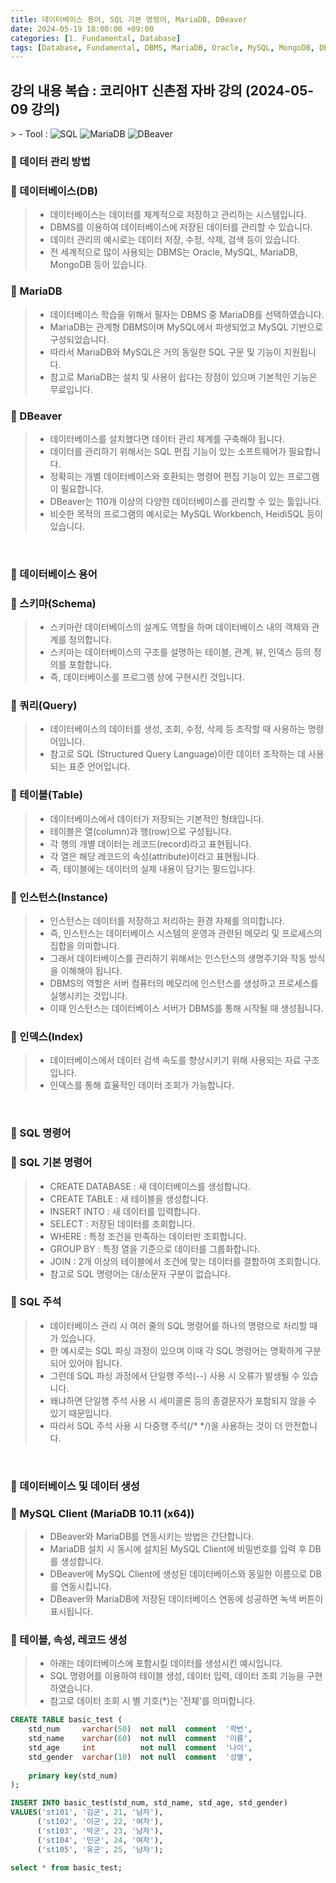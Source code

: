 ```yaml
---
title: 데이터베이스 용어, SQL 기본 명령어, MariaDB, DBeaver
date: 2024-05-19 18:00:00 +09:00
categories: [1. Fundamental, Database]
tags: [Database, Fundamental, DBMS, MariaDB, Oracle, MySQL, MongoDB, DBeaver, RDB, RDBMS]
---
```


<!-- 2024-05-16 글 작성 시작; 2024-05-19 페이지 호출 완료 -->
<h2>강의 내용 복습 : 코리아IT 신촌점 자바 강의 (2024-05-09 강의)</h2>
> - Tool :  
<img alt="SQL" src="https://img.shields.io/badge/-SQL-336791?style=flat-square&logo=sqlite&logoColor=white" />
<img alt="MariaDB" src="https://img.shields.io/badge/-MariaDB-003545?style=flat-square&logo=mariadb&logoColor=white" />
<img alt="DBeaver" src="https://img.shields.io/badge/-DBeaver-372923?style=flat-square&logo=dbeaver&logoColor=white" />

<br>

### 🔔 데이터 관리 방법
### 📌 데이터베이스(DB)
> - 데이터베이스는 데이터를 체계적으로 저장하고 관리하는 시스템입니다.
> - DBMS를 이용하여 데이터베이스에 저장된 데이터를 관리할 수 있습니다.
> - 데이터 관리의 예시로는 데이터 저장, 수정, 삭제, 검색 등이 있습니다.
> - 전 세계적으로 많이 사용되는 DBMS는 Oracle, MySQL, MariaDB, MongoDB 등이 있습니다.

### 📌 MariaDB
> - 데이터베이스 학습을 위해서 필자는 DBMS 중 MariaDB를 선택하였습니다.
> - MariaDB는 관계형 DBMS이며 MySQL에서 파생되었고 MySQL 기반으로 구성되었습니다.
> - 따라서 MariaDB와 MySQL은 거의 동일한 SQL 구문 및 기능이 지원됩니다.
> - 참고로 MariaDB는 설치 및 사용이 쉽다는 장점이 있으며 기본적인 기능은 무료입니다.


### 📌 DBeaver
> - 데이터베이스를 설치했다면 데이터 관리 체계를 구축해야 됩니다.
> - 데이터를 관리하기 위해서는 SQL 편집 기능이 있는 소프트웨어가 필요합니다.
> - 정확히는 개별 데이터베이스와 호환되는 명령어 편집 기능이 있는 프로그램이 필요합니다.
> - DBeaver는 110개 이상의 다양한 데이터베이스를 관리할 수 있는 툴입니다.
> - 비슷한 목적의 프로그램의 예시로는 MySQL Workbench, HeidiSQL 등이 있습니다.

<br>

### 🔔 데이터베이스 용어
### 📌 스키마(Schema)
> - 스키마란 데이터베이스의 설계도 역할을 하며 데이터베이스 내의 객체와 관계를 정의합니다.
> - 스키마는 데이터베이스의 구조를 설명하는 테이블, 관계, 뷰, 인덱스 등의 정의를 포함합니다.
> - 즉, 데이터베이스를 프로그램 상에 구현시킨 것입니다.

### 📌 쿼리(Query)
> - 데이터베이스의 데이터를 생성, 조회, 수정, 삭제 등 조작할 때 사용하는 명령어입니다.
> - 참고로 SQL (Structured Query Language)이란 데이터 조작하는 데 사용되는 표준 언어입니다.

### 📌 테이블(Table)
> - 데이터베이스에서 데이터가 저장되는 기본적인 형태입니다.
> - 테이블은 열(column)과 행(row)으로 구성됩니다.
> - 각 행의 개별 데이터는 레코드(record)라고 표현됩니다.
> - 각 열은 해당 레코드의 속성(attribute)이라고 표현됩니다.
> - 즉, 테이블에는 데이터의 실제 내용이 담기는 필드입니다.

### 📌 인스턴스(Instance)
> - 인스턴스는 데이터를 저장하고 처리하는 환경 자체를 의미합니다.
> - 즉, 인스턴스는 데이터베이스 시스템의 운영과 관련된 메모리 및 프로세스의 집합을 의미합니다.
> - 그래서 데이터베이스를 관리하기 위해서는 인스턴스의 생명주기와 작동 방식을 이해해야 됩니다.
> - DBMS의 역할은 서버 컴퓨터의 메모리에 인스턴스를 생성하고 프로세스를 실행시키는 것입니다.
> - 이때 인스턴스는 데이터베이스 서버가 DBMS를 통해 시작될 때 생성됩니다.

### 📌 인덱스(Index)
> - 데이터베이스에서 데이터 검색 속도를 향상시키기 위해 사용되는 자료 구조입니다.
> - 인덱스를 통해 효율적인 데이터 조회가 가능합니다.

<br>

### 🔔 SQL 명령어
### 📌 SQL 기본 명령어
> - CREATE DATABASE : 새 데이터베이스를 생성합니다.
> - CREATE TABLE : 새 테이블을 생성합니다.
> - INSERT INTO : 새 데이터를 입력합니다.
> - SELECT : 저장된 데이터를 조회합니다.
> - WHERE : 특정 조건을 만족하는 데이터만 조회합니다.
> - GROUP BY : 특정 열을 기준으로 데이터를 그룹화합니다.
> - JOIN : 2개 이상의 테이블에서 조건에 맞는 데이터를 결합하여 조회합니다.
> - 참고로 SQL 명령어는 대/소문자 구분이 없습니다.

### 📌 SQL 주석
> - 데이터베이스 관리 시 여러 줄의 SQL 명령어를 하나의 명령으로 처리할 때가 있습니다.
> - 한 예시로는 SQL 파싱 과정이 있으며 이때 각 SQL 명령어는 명확하게 구분되어 있어야 됩니다.
> - 그런데 SQL 파싱 과정에서 단일행 주석(--) 사용 시 오류가 발생될 수 있습니다.
> - 왜냐하면 단일행 주석 사용 시 세미콜론 등의 종결문자가 포함되지 않을 수 있기 때문입니다.
> - 따라서 SQL 주석 사용 시 다중행 주석(/* */)을 사용하는 것이 더 안전합니다.

<br>

### 🔔 데이터베이스 및 데이터 생성
### 📌 MySQL Client (MariaDB 10.11 (x64))
> - DBeaver와 MariaDB를 연동시키는 방법은 간단합니다.
> - MariaDB 설치 시 동시에 설치된 MySQL Client에 비밀번호를 입력 후 DB를 생성합니다.
> - DBeaver에 MySQL Client에 생성된 데이터베이스와 동일한 이름으로 DB를 연동시킵니다.
> - DBeaver와 MariaDB에 저장된 데이터베이스 연동에 성공하면 녹색 버튼이 표시됩니다.

### 📌 테이블, 속성, 레코드 생성
> - 아래는 데이터베이스에 포함시킬 데이터를 생성시킨 예시입니다.
> - SQL 명령어를 이용하여 테이블 생성, 데이터 입력, 데이터 조회 기능을 구현하였습니다.
> - 참고로 데이터 조회 시 별 기호(*)는 '전체'를 의미합니다.

``` sql
CREATE TABLE basic_test (
	std_num		varchar(50)  not null  comment  '학번',
	std_name	varchar(60)  not null  comment  '이름',
	std_age		int			 not null  comment  '나이',
	std_gender	varchar(10)  not null  comment  '성별',
	
	primary key(std_num)
);

INSERT INTO basic_test(std_num, std_name, std_age, std_gender)
VALUES('st101', '김군', 21, '남자'),
	  ('st102', '이군', 22, '여자'),
	  ('st103', '박군', 23, '남자'),
	  ('st104', '민군', 24, '여자'),
	  ('st105', '유군', 25, '남자');

select * from basic_test;
```


<br>
<br>
<br>
